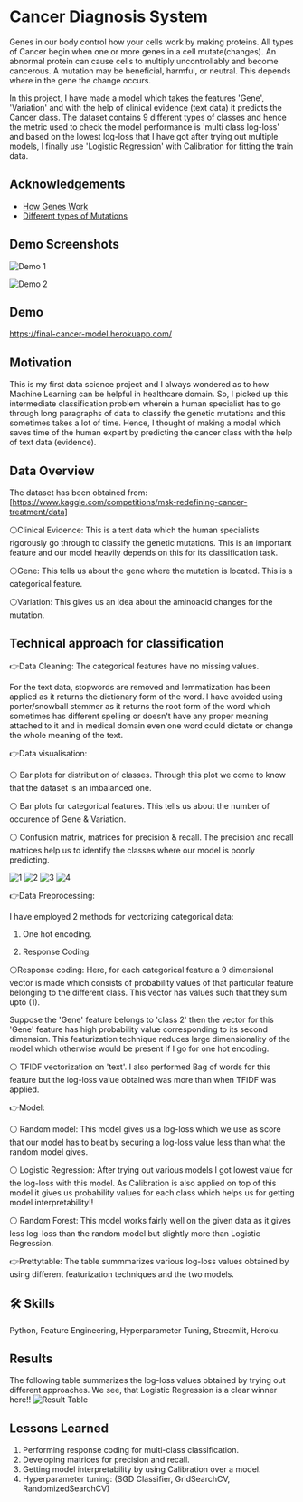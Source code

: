 
# Cancer Diagnosis System

Genes in our body control how your cells work by making proteins.
All types of Cancer begin when one or more genes in a cell mutate(changes).
An abnormal protein can cause cells to multiply uncontrollably and become cancerous. A mutation may be beneficial, harmful, or neutral. This depends where in the gene the change occurs.

In this project, I have made a model which takes the features 'Gene', 'Variation' and with the help of clinical evidence (text data) it
predicts the Cancer class. The dataset contains 9 different types of classes and hence the metric used to check the model
performance is 'multi class log-loss' and based on the lowest log-loss that I have got after
trying out multiple models, I finally use 'Logistic Regression' with Calibration for fitting the train data.  

## Acknowledgements

 - [How Genes Work](https://www.cancer.net/navigating-cancer-care/cancer-basics/genetics/genetics-cancer)
 - [Different types of Mutations](https://www.youtube.com/watch?v=qxXRKVompI8)



## Demo Screenshots

![Demo 1](c1.PNG)

![Demo 2](c3.PNG)




## Demo

https://final-cancer-model.herokuapp.com/



## Motivation

This is my first data science project and I always wondered as to how Machine Learning 
can be helpful in healthcare domain. So, I picked up this intermediate classification problem wherein a human
specialist has to go through long paragraphs of data to classify the genetic mutations and this sometimes takes a lot of time.
Hence, I thought of making a model which saves time of the human expert by predicting the cancer class with the help of text data (evidence).

## Data Overview

The dataset has been obtained from: [https://www.kaggle.com/competitions/msk-redefining-cancer-treatment/data]

⚪Clinical Evidence: This is a text data which the human specialists rigorously go through to classify the genetic mutations.
This is an important feature and our model heavily depends on this for its classification task.

⚪Gene: This tells us about the gene where the mutation is located. This is a categorical feature.

⚪Variation: This gives us an idea about the aminoacid changes for the mutation.
## Technical approach for classification

👉Data Cleaning: The categorical features have no missing values.

For the text data, stopwords are removed and lemmatization has been applied as it returns the dictionary form of the word.
I have avoided using porter/snowball stemmer as it returns the root form of the word which sometimes has different spelling or doesn't have 
any proper meaning attached to it and in medical domain even one word could dictate or
change the whole meaning of the text.

👉Data visualisation:

⚪ Bar plots for distribution of classes. Through this plot we come to know that the
dataset is an imbalanced one.

⚪ Bar plots for categorical features. This tells us about the number of occurence of Gene & Variation.

⚪ Confusion matrix, matrices for precision & recall. The precision and recall matrices help us to identify the classes where
our model is poorly predicting.

![1](precision.PNG)
![2](precision2.PNG)
![3](recall.PNG)
![4](recall2.PNG)

👉Data Preprocessing:

I have employed 2 methods for vectorizing categorical data:

1) One hot encoding.

2) Response Coding.

⚪Response coding: Here, for each categorical feature a 9 dimensional vector is made
which consists of probability values of that particular feature belonging to the different class. This vector has values such that they sum upto (1).

Suppose the 'Gene' feature belongs to 'class 2' then the vector for this 'Gene' feature has high probability value
corresponding to its second dimension.
This featurization technique reduces large dimensionality of the model which otherwise would be present if I go for one hot encoding.

⚪ TFIDF vectorization on 'text'. I also performed Bag of words for this feature but the log-loss value obtained was more than when TFIDF was applied. 

👉Model:

⚪ Random model: This model gives us a log-loss which we use as score that our model has to beat
by securing a log-loss value less than what the random model gives.

⚪ Logistic Regression: After trying out various models I got lowest value for the log-loss with this model. 
As Calibration is also applied on top of this model it gives us probability values for each class which helps us for getting model interpretability!!

⚪ Random Forest: This model works fairly well on the given data as it gives less log-loss than the random model but slightly more than
Logistic Regression.

👉Prettytable: The table summmarizes various log-loss values obtained by using different featurization techniques and 
the two models.

## 🛠 Skills
Python, Feature Engineering, Hyperparameter Tuning, Streamlit, Heroku.


## Results
The following table summarizes the log-loss values obtained by trying out different approaches. We see, that Logistic Regression is a clear winner here!!
![Result Table](result.PNG)
## Lessons Learned

1) Performing response coding for multi-class classification.
2) Developing matrices for precision and recall.
3) Getting model interpretability by using Calibration over a model.
4) Hyperparameter tuning:
(SGD Classifier, GridSearchCV, RandomizedSearchCV)      

 


